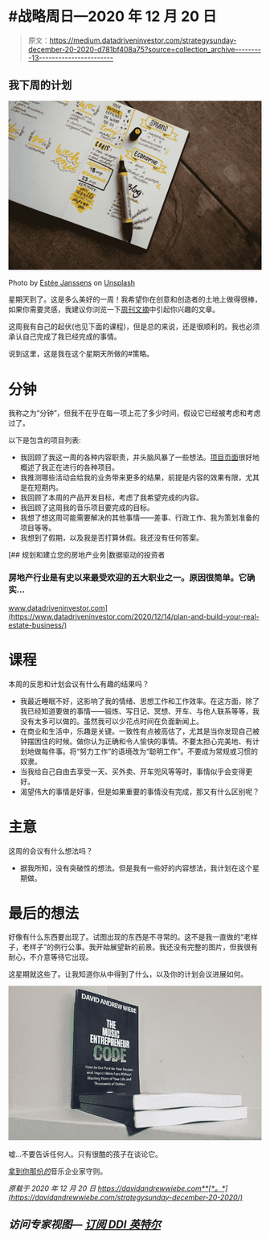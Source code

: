 # #战略周日—2020 年 12 月 20 日

> 原文：<https://medium.datadriveninvestor.com/strategysunday-december-20-2020-d781bf408a75?source=collection_archive---------13----------------------->

## 我下周的计划

![](img/96927749541d8d417ed858164e9f5e50.png)

Photo by [Estée Janssens](https://unsplash.com/@esteejanssens?utm_source=medium&utm_medium=referral) on [Unsplash](https://unsplash.com?utm_source=medium&utm_medium=referral)

星期天到了。这是多么美好的一周！我希望你在创意和创造者的土地上做得很棒，如果你需要灵感，我建议你浏览一下[周刊文摘](https://davidandrewwiebe.com/weekly-digest-december-19-2020/)中引起你兴趣的文章。

这周我有自己的起伏(也见下面的课程)，但是总的来说，还是很顺利的。我也必须承认自己完成了我已经完成的事情。

说到这里，这是我在这个星期天所做的#策略。

# 分钟

我称之为“分钟”，但我不在乎在每一项上花了多少时间，假设它已经被考虑和考虑过了。

以下是包含的项目列表:

*   我回顾了我这一周的各种内容职责，并头脑风暴了一些想法。[项目页面](https://davidandrewwiebe.com/projects/)很好地概述了我正在进行的各种项目。
*   我推测哪些活动会给我的业务带来更多的结果，前提是内容的效果有限，尤其是在短期内。
*   我回顾了本周的产品开发目标，考虑了我希望完成的内容。
*   我回顾了这周我的音乐项目要完成的目标。
*   我想了想这周可能需要解决的其他事情——差事、行政工作、我为策划准备的项目等等。
*   我想到了假期，以及我是否打算休假。我还没有任何答案。

[](https://www.datadriveninvestor.com/2020/12/14/plan-and-build-your-real-estate-business/) [## 规划和建立您的房地产业务|数据驱动的投资者

### 房地产行业是有史以来最受欢迎的五大职业之一。原因很简单。它确实…

www.datadriveninvestor.com](https://www.datadriveninvestor.com/2020/12/14/plan-and-build-your-real-estate-business/) 

# 课程

本周的反思和计划会议有什么有趣的结果吗？

*   我最近睡眠不好，这影响了我的情绪、思想工作和工作效率。在这方面，除了我已经知道要做的事情——锻炼、写日记、冥想、开车、与他人联系等等，我没有太多可以做的。虽然我可以少花点时间在负面新闻上。
*   在商业和生活中，乐趣是关键。一致性有点被高估了，尤其是当你发现自己被钟摆困住的时候。做你认为正确和令人愉快的事情。不要太担心完美地、有计划地做每件事。将“努力工作”的语境改为“聪明工作”。不要成为常规或习惯的奴隶。
*   当我给自己自由去享受一天、买外卖、开车兜风等等时，事情似乎会变得更好。
*   渴望伟大的事情是好事，但是如果重要的事情没有完成，那又有什么区别呢？

# 主意

这周的会议有什么想法吗？

*   据我所知，没有突破性的想法。但是我有一些好的内容想法，我计划在这个星期做。

# 最后的想法

好像有什么东西要出现了。试图出现的东西是不寻常的。这不是我一直做的“老样子，老样子”的例行公事。我开始展望新的前景。我还没有完整的图片，但我很有耐心，不介意等待它出现。

这星期就这些了。让我知道你从中得到了什么，以及你的计划会议进展如何。

![](img/231308d99d67dc2c2db1a058a1200760.png)

嘘…不要告诉任何人。只有很酷的孩子在谈论它。

[拿到你那份*的*](https://www.amazon.com/gp/product/B0874PZ43Z/)音乐企业家守则。

*原载于 2020 年 12 月 20 日 https://davidandrewwiebe.com**[*。*](https://davidandrewwiebe.com/strategysunday-december-20-2020/)*

## *访问专家视图— [订阅 DDI 英特尔](https://datadriveninvestor.com/ddi-intel)*
